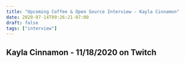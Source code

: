 ```yaml
---
title: "Upcoming Coffee & Open Source Interview - Kayla Cinnamon"
date: 2020-07-14T09:26:21-07:00
draft: false
tags: ["interview"]
---
```


## Kayla Cinnamon - 11/18/2020 on Twitch

<br /><br /><br /><br />
<br /><br /><br /><br /><br /><br /><br /><br />